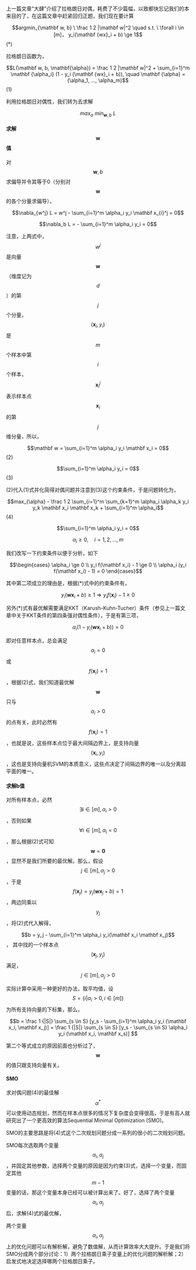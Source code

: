 上一篇文章“大肆”介绍了拉格朗日对偶，耗费了不少篇幅，以致都快忘记我们的本来目的了，在这篇文章中赶紧回归正题，我们现在要计算

$$argmin_{\mathbf w, b} \ \frac 1 2 |\mathbf w|^2 \quad s.t. \  \forall i \in [m]， y_i(\mathbf {wx}_i + b) \ge 1$$                                                                       \(\*\)

拉格朗日函数为，

$$L(\mathbf w, b, \mathbf{\alpha}) = \frac 1 2 |\mathbf w|^2 + \sum_{i=1}^m \mathbf {\alpha_i} (1 - y_i (\mathbf {wx}_i + b)), \quad \mathbf {\alpha} = (\alpha_1, ..., \alpha_m)$$                                     \(1\)

利用拉格朗日对偶性，我们转为去求解

$$max_{\alpha} \ min_{\mathbf w, b} \ L$$

#### 求解$$\mathbf w$$ 值

对$$\mathbf w, b$$ 求偏导并令其等于0（分别对$$\mathbf w$$ 的各个分量求偏导），

$$\nabla_{w^j} L = w^j - \sum_{i=1}^m \alpha_i y_i \mathbf x_{i}^j = 0$$

$$\nabla_b L = - \sum_{i=1}^m \alpha_i y_i = 0$$

注意，上两式中，$$w^j$$ 是向量$$\mathbf w$$ （维度记为$$d$$）的第$$j$$ 个分量，$$(\mathbf x_i, y_i)$$是$$m$$ 个样本中第$$i$$ 个样本，$$\mathbf x_{i}^j$$ 表示样本点$$\mathbf x_i$$ 的第$$j$$ 维分量，所以，

$$\mathbf w = \sum_{i=1}^m \alpha_i y_i \mathbf x_i = 0$$                                                                                      \(2\)

$$\sum_{i=1}^m \alpha_i y_i = 0$$                                                                                                    \(3\)

\(2\)代入\(1\)式并化简得对偶问题并注意到\(3\)这个约束条件，于是问题转化为，

$$max_{\alpha} - \frac 1 2 \sum_{i=1}^m \sum_{k=1}^m \alpha_i \alpha_k y_i y_k \mathbf x_i \mathbf x_k + \sum_{i=1}^m \alpha_i$$                                   \(4\)

$$\sum_{i=1}^m \alpha_i y_i  = 0$$

$$\alpha_i \ge 0, \quad i = 1,2,...,m$$

我们改写一下约束条件以便于分析，如下

$$\begin{cases} \alpha_i \ge 0 \\ y_i f(\mathbf x_i) - 1 \ge 0 \\ \alpha_i (y_i f(\mathbf x_i) - 1) = 0 \end{cases}$$

其中第二项成立的理由是，根据\(\*\)式中的约束条件有，

$$y_i(\mathbf {wx}_i + b) \ge 1 \Rightarrow y_i f(\mathbf x_i) - 1 \ge 0$$

另外\(\*\)式有最优解需要满足KKT（Karush-Kuhn-Tucher）条件（参见上一篇文章中关于KKT条件的第四条强对偶性条件），于是有第三项，

$$\alpha_i(1- y_i(\mathbf {wx}_i + b)) = 0$$

即对任意样本点，总会满足$$\alpha_i = 0 $$ 或 $$f(\mathbf x_i) = 1$$，根据\(2\)式，我们知道最优解$$\mathbf w$$ 只与$$ \alpha_i > 0$$ 的点有关，此时必然有$$f(\mathbf x_i) = 1$$，也就是说，这些样本点位于最大间隔边界上，是支持向量$$(\mathbf x_i, y_i)$$，这也是支持向量机SVM的本质意义，这些点决定了间隔边界的唯一以及分离超平面的唯一。

#### 求解b值

对所有样本点，必然$$\exists i \in [m], \alpha_i > 0$$，否则如果$$\forall i \in [m], \alpha_i = 0$$，那么根据\(2\)式可知$$\mathbf w = \mathbf 0$$，显然不是我们所要的最优解。那么，假设$$j \in [m], \alpha_j > 0$$，于是$$f(\mathbf x_j) =y_j(\mathbf {wx}_j + b)= 1$$，两边同乘以$$y_j$$，将\(2\)式代入解得，

$$b = y_j -  \sum_{i=1}^m \alpha_i y_i(\mathbf x_i \mathbf x_j)$$，   其中找的一个样本点$$(\mathbf x_j , y_j)$$满足，$$j \in [m], \alpha_j > 0$$

实际计算中采用一种更好的办法，取平均值，设$$S = \lbrace i | \alpha_i > 0, i \in [m] \rbrace$$ 为所有支持向量的下标集，那么，

$$b = \frac 1 {|S|} \sum_{s \in S} [y_s - \sum_{i=1}^m \alpha_i y_i (\mathbf x_i, \mathbf x_j)] = \frac 1 {|S|} \sum_{s \in S} [y_s - \sum_{s \in S} \alpha_i y_i (\mathbf x_i, \mathbf x_s)] $$

第二个等式成立的原因前面也分析过了，$$\mathbf w$$的值只跟支持向量有关。

#### SMO

求对偶问题\(4\)的最佳解$$\alpha^*$$可以使用动态规划，然而在样本点很多的情况下复杂度会变得很高，于是有高人就研究出了一个更高效的算法Sequential Minimal Optimization \(SMO\)。

SMO的主要思路是将\(4\)式这个二次规划问题分成一系列的很小的二次规划问题。

SMO每次选取两个变量$$\alpha_i, \alpha_j$$，并固定其他参数，选择两个变量的原因是因为约束\(3\)式，选择一个变量，而固定其他$$m-1$$变量的话，那这个变量本身已经可以被计算出来了。好了，选择了两个变量$$\alpha_i , \alpha_j$$后，求解\(4\)式的最优解，

两个变量$$\alpha_i , \alpha_j$$上的优化问题可以有解析解，避免了数值解，从而计算效率大大提升。于是我们将SMO分成两个部分讨论：1）两个拉格朗日乘子变量上的优化问题的解析解；2）启发式地决定选择哪两个拉格朗日乘子。

